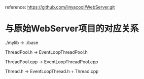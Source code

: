 reference: https://github.com/linyacool/WebServer.git

# 与原始WebServer项目的对应关系

./mylib -> ./base

ThreadPool.h -> EventLoopThreadPool.h

ThreadPool.cpp -> EventLoopThreadPool.cpp

Thread.h -> EventLoopThread.h + Thread.cpp





